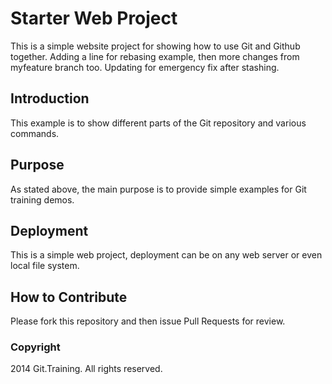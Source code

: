 # Starter Web Project

This is a simple website project for showing how to use Git and Github together. Adding a line for rebasing example, then more changes from myfeature branch too. Updating for emergency fix after stashing.
## Introduction 

This example is to show different parts of the Git repository and various commands.

## Purpose

As stated above, the main purpose is to provide simple examples for Git training demos.

## Deployment

This is a simple web project, deployment can be on any web server or even local file system.

## How to Contribute

Please fork this repository and then issue Pull Requests for review.

### Copyright

2014 Git.Training. All rights reserved.